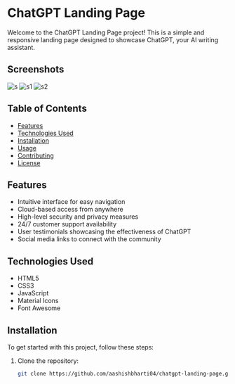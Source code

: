 # ChatGPT Landing Page

Welcome to the ChatGPT Landing Page project! This is a simple and responsive landing page designed to showcase ChatGPT, your AI writing assistant.
## Screenshots

![s](https://github.com/user-attachments/assets/b1ee024d-bb3b-430e-a457-442221055454)
![s1](https://github.com/user-attachments/assets/22f0b691-2a5b-4bf4-b47e-f39d9560e300)
![s2](https://github.com/user-attachments/assets/0c3453db-3b62-4248-9a75-42f3a0b02df8)

## Table of Contents

- [Features](#features)
- [Technologies Used](#technologies-used)
- [Installation](#installation)
- [Usage](#usage)
- [Contributing](#contributing)
- [License](#license)

## Features

- Intuitive interface for easy navigation
- Cloud-based access from anywhere
- High-level security and privacy measures
- 24/7 customer support availability
- User testimonials showcasing the effectiveness of ChatGPT
- Social media links to connect with the community

## Technologies Used

- HTML5
- CSS3
- JavaScript
- Material Icons
- Font Awesome

## Installation

To get started with this project, follow these steps:

1. Clone the repository:
   ```bash
   git clone https://github.com/aashishbharti04/chatgpt-landing-page.git
